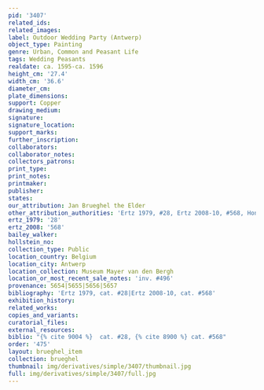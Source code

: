 ```yaml
---
pid: '3407'
related_ids: 
related_images: 
label: Outdoor Wedding Party (Antwerp)
object_type: Painting
genre: Urban, Common and Peasant Life
tags: Wedding Peasants
realdate: ca. 1595-ca. 1596
height_cm: '27.4'
width_cm: '36.6'
diameter_cm: 
plate_dimensions: 
support: Copper
drawing_medium: 
signature: 
signature_location: 
support_marks: 
further_inscription: 
collaborators: 
collaborator_notes: 
collectors_patrons: 
print_type: 
print_notes: 
printmaker: 
publisher: 
states: 
our_attribution: Jan Brueghel the Elder
other_attribution_authorities: 'Ertz 1979, #28, Ertz 2008-10, #568, Honig database'
ertz_1979: '28'
ertz_2008: '568'
bailey_walker: 
hollstein_no: 
collection_type: Public
location_country: Belgium
location_city: Antwerp
location_collection: Museum Mayer van den Bergh
location_or_most_recent_sale_notes: 'inv. #496'
provenance: 5654|5655|5656|5657
bibliography: 'Ertz 1979, cat. #28|Ertz 2008-10, cat. #568'
exhibition_history: 
related_works: 
copies_and_variants: 
curatorial_files: 
external_resources: 
biblio: "{% cite 9004 %}  cat. #28, {% cite 8900 %} cat. #568"
order: '475'
layout: brueghel_item
collection: brueghel
thumbnail: img/derivatives/simple/3407/thumbnail.jpg
full: img/derivatives/simple/3407/full.jpg
---
```

